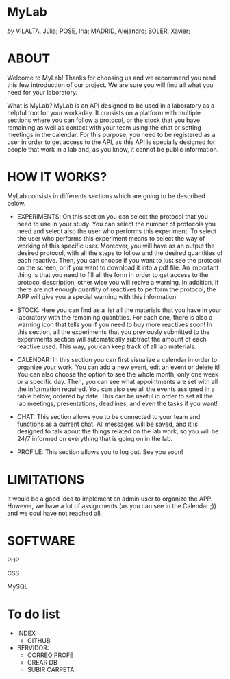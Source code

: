 **MyLab**
===================================
*by* VILALTA, Júlia; POSE, Iria; MADRID, Alejandro; SOLER, Xavier;

# ABOUT
				
Welcome to MyLab!
Thanks for choosing us and we recommend you read this few introduction of our project. We are sure you will find all what you need for your laboratory.

What is MyLab?
MyLab is an API designed to be used in a laboratory as a helpful tool for your workaday.
It consists on a platform with multiple sections where you can follow a protocol, or the stock that you have remaining as well as contact with your team using the chat or setting meetings in the calendar.
For this purpose, you need to be registered as a user in order to get access to the API, as this API is specially designed for people that work in a lab and, as you know, it cannot be public information.

# HOW IT WORKS?

MyLab consists in differents sections which are going to be described below.

- EXPERIMENTS: On this section you can select the protocol that you need to use in your study. You can select the number of protocols you need and select also the user who performs this experiment. To select the user who performs this experiment means to select the way of working of this specific user.  Moreover, you will have as an output the desired protocol, with all the steps to follow and the desired quantities of each reactive. Then,
you can choose if you want to just see the protocol on the screen, or if you want to download it into a pdf file. An important thing is that you need to fill all the form in order to get access to the protocol description, other wise you will recive a warning. In addition, if there are not enough quantity of reactives to perform the protocol, the APP will give you a special warning with this information.  

- STOCK: Here you can find as a list all the materials that you have in your laboratory with the remaining quantities. For each one, there is also a warning icon that tells you if you need to buy more reactives soon! In this section, all the experiments that you previously submitted to the experiments section will automatically subtract the amount of each reactive used. This way, you can keep track of all lab materials.  

- CALENDAR: In this section you can first visualize a calendar in order to organize your work. You can add a new event, edit an event or delete it! You can also choose the option to see the whole month, only one week or a specific day. Then, you can see what appointments are set with all the information required. You can also see all the events assigned in a table below, ordered by date. This can be useful in order to set all the lab meetings, presentations, deadlines, and even the tasks if you want!

- CHAT: This section allows you to be connected to your team and functions as a current chat. All messages will be saved, and it is designed to talk about the things related on the lab work, so you will be 24/7 informed on everything that is going on in the lab.
    
- PROFILE: This section allows you to log out. See you soon!

# LIMITATIONS  
It would be a good idea to implement an admin user to organize the APP. However, we have a lot of assignments (as you can see in the Calendar ;)) and we coul have not reached all.  

# SOFTWARE
PHP

CSS

MySQL

# To do list  
- INDEX  
  - GITHUB  
- SERVIDOR:  
  - CORREO PROFE  
  - CREAR DB  
  - SUBIR CARPETA  

